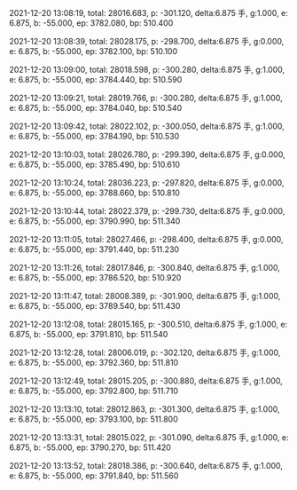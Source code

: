 2021-12-20 13:08:19, total: 28016.683, p: -301.120, delta:6.875 手, g:1.000, e: 6.875, b: -55.000, ep: 3782.080, bp: 510.400

2021-12-20 13:08:39, total: 28028.175, p: -298.700, delta:6.875 手, g:0.000, e: 6.875, b: -55.000, ep: 3782.100, bp: 510.100

2021-12-20 13:09:00, total: 28018.598, p: -300.280, delta:6.875 手, g:1.000, e: 6.875, b: -55.000, ep: 3784.440, bp: 510.590

2021-12-20 13:09:21, total: 28019.766, p: -300.280, delta:6.875 手, g:1.000, e: 6.875, b: -55.000, ep: 3784.040, bp: 510.540

2021-12-20 13:09:42, total: 28022.102, p: -300.050, delta:6.875 手, g:1.000, e: 6.875, b: -55.000, ep: 3784.190, bp: 510.530

2021-12-20 13:10:03, total: 28026.780, p: -299.390, delta:6.875 手, g:0.000, e: 6.875, b: -55.000, ep: 3785.490, bp: 510.610

2021-12-20 13:10:24, total: 28036.223, p: -297.820, delta:6.875 手, g:0.000, e: 6.875, b: -55.000, ep: 3788.660, bp: 510.810

2021-12-20 13:10:44, total: 28022.379, p: -299.730, delta:6.875 手, g:0.000, e: 6.875, b: -55.000, ep: 3790.990, bp: 511.340

2021-12-20 13:11:05, total: 28027.466, p: -298.400, delta:6.875 手, g:0.000, e: 6.875, b: -55.000, ep: 3791.440, bp: 511.230

2021-12-20 13:11:26, total: 28017.846, p: -300.840, delta:6.875 手, g:1.000, e: 6.875, b: -55.000, ep: 3786.520, bp: 510.920

2021-12-20 13:11:47, total: 28008.389, p: -301.900, delta:6.875 手, g:1.000, e: 6.875, b: -55.000, ep: 3789.540, bp: 511.430

2021-12-20 13:12:08, total: 28015.165, p: -300.510, delta:6.875 手, g:1.000, e: 6.875, b: -55.000, ep: 3791.810, bp: 511.540

2021-12-20 13:12:28, total: 28006.019, p: -302.120, delta:6.875 手, g:1.000, e: 6.875, b: -55.000, ep: 3792.360, bp: 511.810

2021-12-20 13:12:49, total: 28015.205, p: -300.880, delta:6.875 手, g:1.000, e: 6.875, b: -55.000, ep: 3792.800, bp: 511.710

2021-12-20 13:13:10, total: 28012.863, p: -301.300, delta:6.875 手, g:1.000, e: 6.875, b: -55.000, ep: 3793.100, bp: 511.800

2021-12-20 13:13:31, total: 28015.022, p: -301.090, delta:6.875 手, g:1.000, e: 6.875, b: -55.000, ep: 3790.270, bp: 511.420

2021-12-20 13:13:52, total: 28018.386, p: -300.640, delta:6.875 手, g:1.000, e: 6.875, b: -55.000, ep: 3791.840, bp: 511.560